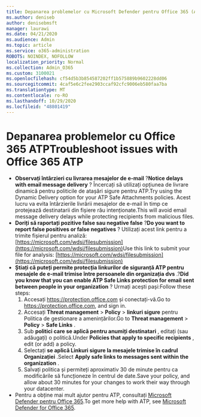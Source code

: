 ```yaml
---
title: Depanarea problemelor cu Microsoft Defender pentru Office 365 (ATP)
ms.author: deniseb
author: denisebmsft
manager: laurawi
ms.date: 04/21/2020
ms.audience: Admin
ms.topic: article
ms.service: o365-administration
ROBOTS: NOINDEX, NOFOLLOW
localization_priority: Normal
ms.collection: Admin_O365
ms.custom: 3100021
ms.openlocfilehash: cf54d5b3b854587202ff1b575889b9602228dd06
ms.sourcegitcommit: 4caf5e6c2fee2903ccaf92cfc9006eb580faa7ba
ms.translationtype: MT
ms.contentlocale: ro-RO
ms.lasthandoff: 10/29/2020
ms.locfileid: "48801419"
---
```

# <a name="troubleshoot-issues-with-office-365-atp"></a><span data-ttu-id="7cdea-102">Depanarea problemelor cu Office 365 ATP</span><span class="sxs-lookup"><span data-stu-id="7cdea-102">Troubleshoot issues with Office 365 ATP</span></span>

- <span data-ttu-id="7cdea-103">**Observați întârzieri cu livrarea mesajelor de e-mail** ?</span><span class="sxs-lookup"><span data-stu-id="7cdea-103">**Notice delays with email message delivery** ?</span></span> <span data-ttu-id="7cdea-104">Încercați să utilizați opțiunea de livrare dinamică pentru politicile de atașări sigure pentru ATP.</span><span class="sxs-lookup"><span data-stu-id="7cdea-104">Try using the Dynamic Delivery option for your ATP Safe Attachments policies.</span></span> <span data-ttu-id="7cdea-105">Acest lucru va evita întârzierile livrării mesajelor de e-mail în timp ce protejează destinatarii din fișiere rău intenționate.</span><span class="sxs-lookup"><span data-stu-id="7cdea-105">This will avoid email message delivery delays while protecting recipients from malicious files.</span></span>
- <span data-ttu-id="7cdea-106">**Doriți să raportați pozitive false sau negative false** ?</span><span class="sxs-lookup"><span data-stu-id="7cdea-106">**Do you want to report false positives or false negatives** ?</span></span> <span data-ttu-id="7cdea-107">Utilizați acest link pentru a trimite fișierul pentru analiză: [https://microsoft.com/wdsi/filesubmission](https://microsoft.com/wdsi/filesubmission)</span><span class="sxs-lookup"><span data-stu-id="7cdea-107">Use this link to submit your file for analysis: [https://microsoft.com/wdsi/filesubmission](https://microsoft.com/wdsi/filesubmission)</span></span>
- <span data-ttu-id="7cdea-108">**Știați că puteți permite protecția linkurilor de siguranță ATP pentru mesajele de e-mail trimise între persoanele din organizația dvs** .?</span><span class="sxs-lookup"><span data-stu-id="7cdea-108">**Did you know that you can enable ATP Safe Links protection for email sent between people in your organization** ?</span></span> <span data-ttu-id="7cdea-109">Urmați acești pași:</span><span class="sxs-lookup"><span data-stu-id="7cdea-109">Follow these steps:</span></span>
    1. <span data-ttu-id="7cdea-110">Accesați https://protection.office.com și conectați-vă.</span><span class="sxs-lookup"><span data-stu-id="7cdea-110">Go to https://protection.office.com, and sign in.</span></span>
    2. <span data-ttu-id="7cdea-111">Accesați **Threat management**  >  **Policy**  >  **linkuri sigure** pentru Politica de gestionare a amenințărilor.</span><span class="sxs-lookup"><span data-stu-id="7cdea-111">Go to **Threat management** > **Policy** > **Safe Links** .</span></span>
    3. <span data-ttu-id="7cdea-112">Sub **politici care se aplică pentru anumiți destinatari** , editați (sau adăugați) o politică.</span><span class="sxs-lookup"><span data-stu-id="7cdea-112">Under **Policies that apply to specific recipients** , edit (or add) a policy.</span></span>
    4. <span data-ttu-id="7cdea-113">Selectați **se aplică Linkuri sigure la mesajele trimise în cadrul Organizației** .</span><span class="sxs-lookup"><span data-stu-id="7cdea-113">Select **Apply safe links to messages sent within the organization** .</span></span>
    5. <span data-ttu-id="7cdea-114">Salvați politica și permiteți aproximativ 30 de minute pentru ca modificările să funcționeze în centrul de date.</span><span class="sxs-lookup"><span data-stu-id="7cdea-114">Save your policy, and allow about 30 minutes for your changes to work their way through your datacenter.</span></span>
- <span data-ttu-id="7cdea-115">Pentru a obține mai mult ajutor pentru ATP, consultați [Microsoft Defender pentru Office 365](https://docs.microsoft.com/microsoft-365/security/office-365-security/office-365-atp).</span><span class="sxs-lookup"><span data-stu-id="7cdea-115">To get more help with ATP, see [Microsoft Defender for Office 365](https://docs.microsoft.com/microsoft-365/security/office-365-security/office-365-atp).</span></span>